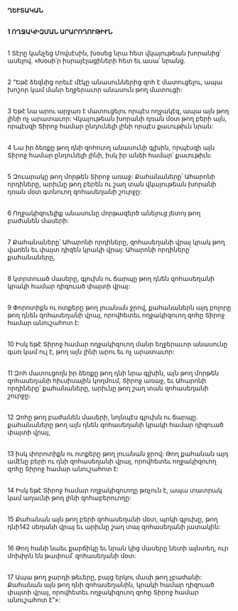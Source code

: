 **ՂԵՒՏԱԿԱՆ**

\
**1 ՈՂՋԱԿԻԶՄԱՆ ԱՐԱՐՈՂՈՒԹԻՒՆ**

\
1 Տէրը կանչեց Մովսէսին, խօսեց նրա հետ վկայութեան խորանից՝ ասելով. «Խօսի՛ր իսրայէլացիների հետ եւ ասա՛ նրանց.

\
2 “Եթէ ձեզնից որեւէ մէկը անասուններից զոհ է մատուցելու, ապա խոշոր կամ մանր եղջերաւոր անասուն թող մատուցի:

\
3 Եթէ նա արու արջառ է մատուցելու որպէս ողջակէզ, ապա այն թող լինի ոչ արատաւոր: Վկայութեան խորանի դռան մօտ թող բերի այն, որպէսզի Տիրոջ համար ընդունելի լինի որպէս քաւութիւն նրան:

\
4 Նա իր ձեռքը թող դնի զոհուող անասունի գլխին, որպէսզի այն Տիրոջ համար ընդունելի լինի, իսկ իր անձի համար՝ քաւութիւն:

\
5 Զուարակը թող մորթեն Տիրոջ առաջ: Քահանաները՝ Ահարոնի որդիները, արիւնը թող բերեն ու շաղ տան վկայութեան խորանի դռան մօտ գտնուող զոհասեղանի շուրջը:

\
6 Ողջակիզուելիք անասունը մորթազերծ անելուց յետոյ թող բաժանեն մասերի:

\
7 Քահանաները՝ Ահարոնի որդիները, զոհասեղանի վրայ կրակ թող վառեն եւ փայտ դիզեն կրակի վրայ: Ահարոնի որդիները՝ քահանաները,

\
8 կտրտուած մասերը, գլուխն ու ճարպը թող դնեն զոհասեղանի կրակի համար դիզուած փայտի վրայ:

\
9 Փորոտիքն ու ոտքերը թող լուանան ջրով, քահանաներն այդ բոլորը թող դնեն զոհասեղանի վրայ, որովհետեւ ողջակիզուող զոհը Տիրոջ համար անուշահոտ է:

\
10 Իսկ եթէ Տիրոջ համար ողջակիզուող մանր եղջերաւոր անասունը գառ կամ ուլ է, թող այն լինի արու եւ ոչ արատաւոր:

\
11 Զոհ մատուցողն իր ձեռքը թող դնի նրա գլխին, այն թող մորթեն զոհասեղանի հիւսիսային կողմում, Տիրոջ առաջ, եւ Ահարոնի որդիները՝ քահանաները, արիւնը թող շաղ տան զոհասեղանի շուրջը:

\
12 Զոհը թող բաժանեն մասերի, նոյնպէս գլուխն ու ճարպը. քահանաները թող այն դնեն զոհասեղանի կրակի համար դիզուած փայտի վրայ,

\
13 իսկ փորոտիքն ու ոտքերը թող լուանան ջրով: Թող քահանան այդ ամէնը բերի ու դնի զոհասեղանի վրայ, որովհետեւ ողջակիզուող զոհը Տիրոջ համար անուշահոտ է:

\
14 Իսկ եթէ Տիրոջ համար ողջակիզուողը թռչուն է, ապա տատրակ կամ աղաւնի թող լինի զոհաբերուողը:

\
15 Քահանան այն թող բերի զոհասեղանի մօտ, պոկի գլուխը, թող դնի142 սեղանի վրայ եւ արիւնը շաղ տայ զոհասեղանի յատակին:

\
16 Թող հանի նաեւ քարճիկը եւ նրան կից մասերը նետի այնտեղ, ուր մոխիրն են թափում՝ զոհասեղանի մօտ:

\
17 Ապա թող ջարդի թեւերը, բայց երկու մասի թող չբաժանի: Քահանան այն թող դնի զոհասեղանին, կրակի համար դիզուած փայտի վրայ, որովհետեւ ողջակիզուող զոհը Տիրոջ համար անուշահոտ է”»:
